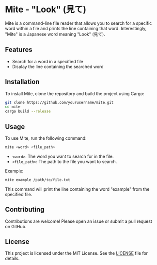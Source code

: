 # Mite - "Look" (見て)

Mite is a command-line file reader that allows you to search for a specific word within a file and prints the line containing that word. Interestingly, "Mite" is a Japanese word meaning "Look" (見て).

## Features

- Search for a word in a specified file
- Display the line containing the searched word

## Installation

To install Mite, clone the repository and build the project using Cargo:

```sh
git clone https://github.com/yourusername/mite.git
cd mite
cargo build --release
```

## Usage

To use Mite, run the following command:

```sh
mite <word> <file_path>
```

- `<word>`: The word you want to search for in the file.
- `<file_path>`: The path to the file you want to search.

Example:

```sh
mite example /path/to/file.txt
```

This command will print the line containing the word "example" from the specified file.

## Contributing

Contributions are welcome! Please open an issue or submit a pull request on GitHub.

## License

This project is licensed under the MIT License. See the [LICENSE](LICENSE) file for details.
